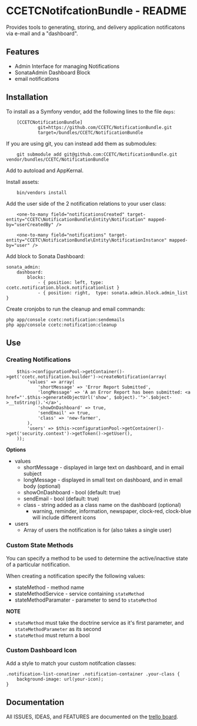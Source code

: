 # CCETCNotifcationBundle - README

Provides tools to generating, storing, and delivery application notificatons via e-mail and a "dashboard".

## Features
- Admin Interface for managing Notifications
- SonataAdmin Dashboard Block
- email notifications

## Installation
To install as a Symfony vendor, add the following lines to the file ``deps``:

        [CCETCNotificationBundle]
                git=https://github.com/CCETC/NotificationBundle.git
                target=/bundles/CCETC/NotificationBundle
                

If you are using git, you can instead add them as submodules:

        git submodule add git@github.com:CCETC/NotificationBundle.git vendor/bundles/CCETC/NotificationBundle

Add to autoload and AppKernal.

Install assets:

        bin/vendors install

Add the user side of the 2 notification relations to your user class:

        <one-to-many field="notificationsCreated" target-entity="CCETC\NotificationBundle\Entity\Notification" mapped-by="userCreatedBy" />
        
        <one-to-many field="notifications" target-entity="CCETC\NotificationBundle\Entity\NotificationInstance" mapped-by="user" />

Add block to Sonata Dashboard:

	sonata_admin:
        dashboard:
			blocks:
				- { position: left, type: ccetc.notification.block.notificationlist }
				- { position: right,  type: sonata.admin.block.admin_list }

Create cronjobs to run the cleanup and email commands:

	php app/console ccetc:notification:sendemails
	php app/console ccetc:notification:cleanup


## Use
### Creating Notifications
        $this->configurationPool->getContainer()->get('ccetc.notification.builder')->createNotification(array(
            'values' => array(
                'shortMessage' => 'Error Report Submitted',
                'longMessage' => 'A an Error Report has been submitted: <a href="'.$this->generateObjectUrl('show', $object).'">'.$object->__toString().'</a>',
                'showOnDashboard' => true,
                'sendEmail' => true,
                'class' => 'new-farmer',
            ),
            'users' => $this->configurationPool->getContainer()->get('security.context')->getToken()->getUser(),
        ));

**Options**
- values
	- shortMessage - displayed in large text on dashboard, and in email subject
	- longMessage - displayed in small text on dashboard, and in email body (optional)
	- showOnDashboard - bool (default: true)
	- sendEmail - bool (default: true)
	- class - string added as a class name on the dashboard (optional)
		- warning, reminder, information, newspaper, clock-red, clock-blue will include different icons
- users
	- Array of users the notification is for (also takes a single user)
	
### Custom State Methods
You can specify a method to be used to determine the active/inactive state of a particular notification.

When creating a notification specify the following values:

- stateMethod - method name
- stateMethodService - service containing ``stateMethod``
- stateMethodParamater - parameter to send to ``stateMethod``
	
**NOTE**
 - ``stateMethod`` must take the doctrine service as it's first parameter, and ``stateMethodParameter`` as its second
 - ``stateMethod`` must return a bool
	
### Custom Dashboard Icon
Add a style to match your custom notifcation classes:

	.notification-list-conatiner .notification-container .your-class {
		background-image: url(your-icon);
	}



## Documentation
All ISSUES, IDEAS, and FEATURES are documented on the [trello board](https://trello.com/board/notificationbundle/4fbb871762bd30482a494fe0).